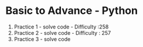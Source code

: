 # Basic to Advance - Python 
1) Practice 1 - solve code - Difficulty :258
2) Practice 2 - solve code - Difficulty : 257
3) Practice 3 - solve code 
